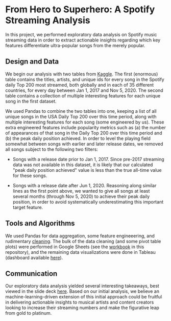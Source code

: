 # From Hero to Superhero: A Spotify Streaming Analysis

In this project, we performed exploratory data analysis on Spotify music streaming data in order to extract actionable insights regarding which key features differentiate ultra-popular songs from the merely popular.

## Design and Data

We begin our analysis with two tables from [Kaggle](https://www.kaggle.com/pepepython/spotify-huge-database-daily-charts-over-3-years?select=Database+to+calculate+popularity.csv).  The first (enormous) table contains the titles, artists, and unique ids for every song in the Spotify daily Top 200 most streamed, both globally and in each of 35 different countries, for every day between Jan 1, 2017 and Nov 5, 2020.   The second table contains a collection of multiple interesting features for each unique song in the first dataset. 

We used Pandas to combine the two tables into one, keeping a list of all unique songs in the USA Daily Top 200 over this time period, along with multiple interesting features for each song (some engineered by us).  These extra engineered features include popularity metrics such as (a) the number of appearances of that song in the Daily Top 200 over this time period and (b) the peak daily position achieved.  In order to level the playing field somewhat between songs with earlier and later release dates, we removed all songs subject to the following two filters:

- Songs with a release date prior to Jan 1, 2017.   Since pre-2017 streaming data was not available in this dataset, it is likely that our calculated "peak daily position achieved" value is less than the true all-time value for these songs.

- Songs with a release date after Jun 1, 2020.   Reasoning along similar lines as the first point above, we wanted to give all songs at least several months (through Nov 5, 2020) to achieve their peak daily position, in order to avoid systematically underestimating this important target feature.

## Tools and Algorithms

We used Pandas for data aggregation, some feature engineeering, and rudimentary [cleaning](https://github.com/andreilevin/BF_project/blob/main/spotifypandasclean.ipynb).  The bulk of the data cleaning (and some pivot table plots) were performed in Google Sheets (see the [workbook](https://github.com/andreilevin/BF_project/blob/main/myspotify.xlsx) in this repository), and the remaining data visualizations were done in Tableau (dashboard available [here]( https://public.tableau.com/app/profile/andrei.levin/viz/AndreiSpotify/Dashboard1)).  

## Communication

Our exploratory data analysis yielded several interesting takeaways, best viewed in the slide deck [here](https://github.com/andreilevin/BF_project/blob/main/AndreiPresentation.pdf).  Based on our initial analysis, we believe an machine-learning-driven extension of this initial approach could be fruitful in delivering actionable insights to musical artists and content creators looking to  increase their streaming numbers and make the figurative leap from gold to platinum.

